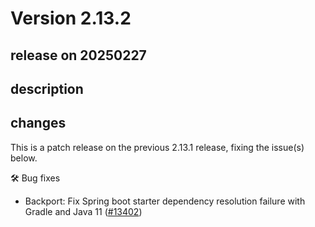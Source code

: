 # Version 2.13.2

## release on 20250227
## description
## changes
This is a patch release on the previous 2.13.1 release, fixing the issue(s) below.

🛠️ Bug fixes

* Backport: Fix Spring boot starter dependency resolution failure with Gradle and Java 11 (<a href="https://github.com/open-telemetry/opentelemetry-java-instrumentation/pull/13402" data-hovercard-type="pull_request" data-hovercard-url="/open-telemetry/opentelemetry-java-instrumentation/pull/13402/hovercard">#13402</a>)

